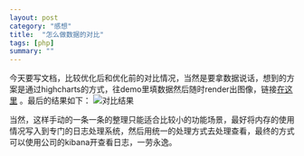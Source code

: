 ```yaml
---
layout: post
category: "感想"
title:  "怎么做数据的对比"
tags: [php]
summary: ""
---
```

 
今天要写文档，比较优化后和优化前的对比情况，当然是要拿数据说话，想到的方案是通过highcharts的方式，往demo里填数据然后随时render出图像，链接[在这里](http://code.hcharts.cn/demos/hhhhD8) 。最后的结果如下：
 ![对比结果](http://ww3.sinaimg.cn/large/006y8mN6gw1f9oa2umyz3j30xc0m8dhm.jpg)
 
 当然，这样手动的一条一条的整理只能适合比较小的功能场景，最好将内存的使用情况写入到专门的日志处理系统，然后用统一的处理方式去处理查看，最终的方式可以使用公司的kibana开查看日志，一劳永逸。
 
	
 
